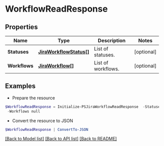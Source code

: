# WorkflowReadResponse
## Properties

Name | Type | Description | Notes
------------ | ------------- | ------------- | -------------
**Statuses** | [**JiraWorkflowStatus[]**](JiraWorkflowStatus.md) | List of statuses. | [optional] 
**Workflows** | [**JiraWorkflow[]**](JiraWorkflow.md) | List of workflows. | [optional] 

## Examples

- Prepare the resource
```powershell
$WorkflowReadResponse = Initialize-PSJiraWorkflowReadResponse  -Statuses null `
 -Workflows null
```

- Convert the resource to JSON
```powershell
$WorkflowReadResponse | ConvertTo-JSON
```

[[Back to Model list]](../README.md#documentation-for-models) [[Back to API list]](../README.md#documentation-for-api-endpoints) [[Back to README]](../README.md)


